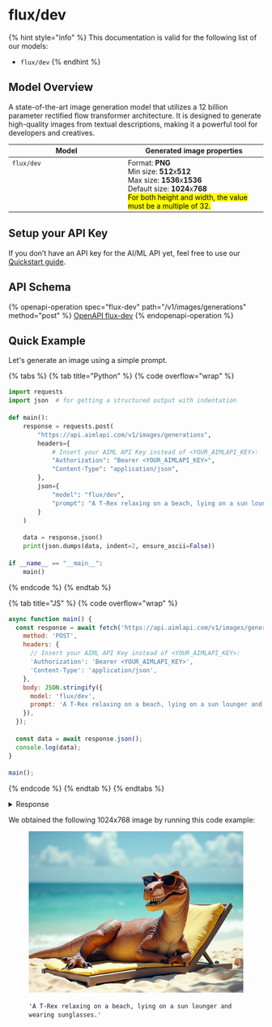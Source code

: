 # flux/dev

{% hint style="info" %}
This documentation is valid for the following list of our models:

* `flux/dev`
{% endhint %}

## Model Overview

A state-of-the-art image generation model that utilizes a 12 billion parameter rectified flow transformer architecture. It is designed to generate high-quality images from textual descriptions, making it a powerful tool for developers and creatives.

<table><thead><tr><th width="215" valign="top">Model</th><th>Generated image properties</th></tr></thead><tbody><tr><td valign="top"><code>flux/dev</code></td><td>Format: <strong>PNG</strong><br>Min size: <strong>512</strong>x<strong>512</strong><br>Max size: <strong>1536</strong>x<strong>1536</strong><br>Default size: <strong>1024</strong>x<strong>768</strong><br><mark style="background-color:yellow;">For both height and width, the value must be a multiple of 32.</mark></td></tr></tbody></table>

## Setup your API Key

If you don’t have an API key for the AI/ML API yet, feel free to use our [Quickstart guide](https://docs.aimlapi.com/quickstart/setting-up).

## API Schema

{% openapi-operation spec="flux-dev" path="/v1/images/generations" method="post" %}
[OpenAPI flux-dev](https://raw.githubusercontent.com/aimlapi/api-docs/refs/heads/main/docs/api-references/image-models/flux/flux-dev.json)
{% endopenapi-operation %}

## Quick Example

Let's generate an image using a simple prompt.

{% tabs %}
{% tab title="Python" %}
{% code overflow="wrap" %}
```python
import requests
import json  # for getting a structured output with indentation

def main():
    response = requests.post(
        "https://api.aimlapi.com/v1/images/generations",
        headers={
            # Insert your AIML API Key instead of <YOUR_AIMLAPI_KEY>:
            "Authorization": "Bearer <YOUR_AIMLAPI_KEY>",
            "Content-Type": "application/json",
        },
        json={
            "model": "flux/dev",
            "prompt": "A T-Rex relaxing on a beach, lying on a sun lounger and wearing sunglasses.",
        }
    )

    data = response.json()
    print(json.dumps(data, indent=2, ensure_ascii=False))

if __name__ == "__main__":
    main()
```
{% endcode %}
{% endtab %}

{% tab title="JS" %}
{% code overflow="wrap" %}
```javascript
async function main() {
  const response = await fetch('https://api.aimlapi.com/v1/images/generations', {
    method: 'POST',
    headers: {
      // Insert your AIML API Key instead of <YOUR_AIMLAPI_KEY>:
      'Authorization': 'Bearer <YOUR_AIMLAPI_KEY>',
      'Content-Type': 'application/json',
    },
    body: JSON.stringify({
      model: 'flux/dev',
      prompt: 'A T-Rex relaxing on a beach, lying on a sun lounger and wearing sunglasses.',
    }),
  });

  const data = await response.json();
  console.log(data);
}

main();
```
{% endcode %}
{% endtab %}
{% endtabs %}

<details>

<summary>Response</summary>

{% code overflow="wrap" %}
```json5
{
  "images": [
    {
      "url": "https://cdn.aimlapi.com/eagle/files/monkey/zS_fT2UFKmLqlbEHYCRys.jpeg",
      "width": 1024,
      "height": 768,
      "content_type": "image/jpeg"
    }
  ],
  "timings": {
    "inference": 1.226824438199401
  },
  "seed": 1765470393,
  "has_nsfw_concepts": [
    false
  ],
  "prompt": "A T-Rex relaxing on a beach, lying on a sun lounger and wearing sunglasses."
}
```
{% endcode %}

</details>

We obtained the following 1024x768 image by running this code example:

<figure><img src="../../../.gitbook/assets/GHx5aT0PR9GXtGi3Cx7CE.png" alt=""><figcaption><p><code>'A T-Rex relaxing on a beach, lying on a sun lounger and wearing sunglasses.'</code></p></figcaption></figure>
